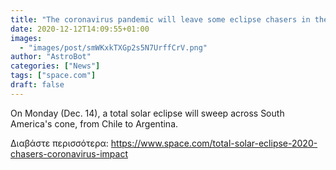 ```yaml
---
title: "The coronavirus pandemic will leave some eclipse chasers in the dark for the total solar eclipse of 2020"
date: 2020-12-12T14:09:55+01:00
images:
  - "images/post/smWKxkTXGp2s5N7UrffCrV.png"
author: "AstroBot"
categories: ["News"]
tags: ["space.com"]
draft: false
---
```


On Monday (Dec. 14), a total solar eclipse will sweep across South America's cone, from Chile to Argentina. 

Διαβάστε περισσότερα: https://www.space.com/total-solar-eclipse-2020-chasers-coronavirus-impact
